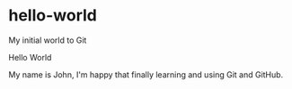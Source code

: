 # hello-world
My initial world to Git

Hello World

My name is John, I'm happy that finally learning and using Git and GitHub.
